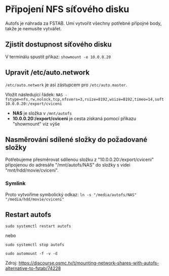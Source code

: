 # Připojení NFS síťového disku
Autofs je náhrada za FSTAB. Umí vytvořit všechny potřebné přípojné body, takže je nemusíte vytvářet.

## Zjistit dostupnost síťového disku
V terminálu spustit příkaz: `showmount -e 10.0.0.20`

## Upravit /etc/auto.network
`/etc/auto.network` je asi zástupcem pro `/etc/auto.master`.

Vložit následující řádek:
`NAS -fstype=nfs,rw,nolock,tcp,nfsvers=3,rsize=8192,wsize=8192,timeo=14,soft 10.0.0.20:/export/cviceni`

- **NAS** je složka v `/mnt/autofs`
- **10.0.0.20:/export/cviceni** je cesta získaná pomocí příkazu "showmount" viz výše

## Nasměrování sdílené složky do požadované složky
Potřebujeme přesměrovat sdílenou složku z "10.0.0.20:/export/cviceni" připojenou do adresáře "/mnt/autofs/NAS" do složky s videi "mnt/hdd/movie/cviceni".

### Symlink
Proto vytvoříme symbolický odkaz:
`ln -s "/media/autofs/NAS" "/media/hdd/movie/cviceni"`

## Restart autofs
`sudo systemctl restart autofs`

nebo

`sudo systemctl stop autofs`

`sudo automount -f -v -d`

Zdroj: https://discourse.osmc.tv/t/mounting-network-shares-with-autofs-alternative-to-fstab/74228
